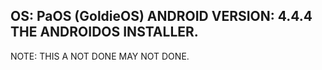 OS: PaOS (GoldieOS)
ANDROID VERSION: 4.4.4
THE ANDROIDOS INSTALLER.
---------------------
NOTE: THIS A NOT DONE MAY NOT DONE.
